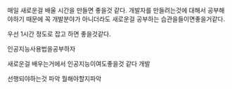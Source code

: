 매일 새로운걸 배울 시간을  만들면 좋을것 같다.
개발자를 만들려는것에 대해서 공부해야하기 때문에
꼭 개발분야가 아니더라도 새로운걸 공부하는 습관을들이면좋을거같다.

우선 1시간 정도로 잡고 하면 좋을것같다.

인공지능사용법을공부하자

새로운걸 배우는거에서 인공지능이여도좋을것 같다
개발

선행되야하는것 파악
뭘해야할지파악
